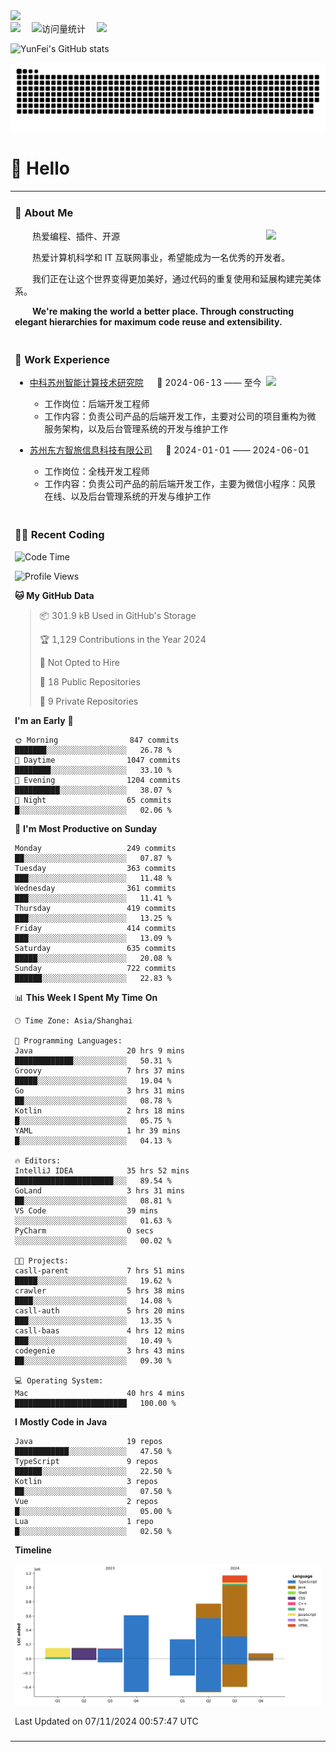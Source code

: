  <!-- dynamic typing effect 动态打字效果 -->
  <div>
    <a href="http://yunfei.plus">
      <img src="https://readme-typing-svg.demolab.com?font=Fira+Code&pause=1000&width=435&lines=console.log(%22Hello%2C%20World%22);祝您今天愉快!&center=true&size=27" />
    </a>
  </div>

  <div>
    <a href="http://yunfei.plus/"><img src="https://img.shields.io/badge/Website-博客-8c36db" /></a>&emsp;
    <!-- visitor -->
    <img src="https://komarev.com/ghpvc/?username=yunfeidog&label=Views&color=orange&style=flat" alt="访问量统计" />&emsp;
    <!-- wakatime -->    
    <a href="https://wakatime.com/@yunfeidog"><img src="https://wakatime.com/badge/user/42d0678c-368b-448b-9a77-5d21c5b55352.svg" /></a>
  </div>

![YunFei's GitHub stats](https://github-readme-stats.vercel.app/api?username=yunfeidog)

![snake](./dist/github-contribution-grid-snake.svg)

#  🙋 Hello

<table>


<tr><td>

### 🤺 About Me

<img align="right" width="88" src="https://cdn.jsdelivr.net/gh/yunfeidog/yunfeidog/assets/images/jobs.png" />

<p>&emsp;&emsp;热爱编程、插件、开源</p>
<p>&emsp;&emsp;热爱计算机科学和 IT 互联网事业，希望能成为一名优秀的开发者。</p>
<p>&emsp;&emsp;我们正在让这个世界变得更加美好，通过代码的重复使用和延展构建完美体系。</p>
<p>&emsp;&emsp;<strong>We're making the world a better place. Through constructing elegant hierarchies for maximum code reuse and extensibility.</strong></p>

</td></tr> 

<tr><td>

### 🏢 Work Experience

<img align="right" width="88" src="https://cdn.jsdelivr.net/gh/yunfeidog/yunfeidog/assets/images/yuanze.png" />

- [中科苏州智能计算技术研究院](http://iict.ac.cn/sy) &emsp; 📌 2024-06-13 —— 至今

  - 工作岗位：后端开发工程师
  - 工作内容：负责公司产品的后端开发工作，主要对公司的项目重构为微服务架构，以及后台管理系统的开发与维护工作

- [苏州东方智旅信息科技有限公司](http://www.leyoobao.com/) &emsp; 📌 2024-01-01 —— 2024-06-01

    - 工作岗位：全栈开发工程师
    - 工作内容：负责公司产品的前后端开发工作，主要为微信小程序：风景在线、以及后台管理系统的开发与维护工作


</td></tr>

<tr><td>

### 👩‍💻 Recent Coding
<!--START_SECTION:waka-->
![Code Time](http://img.shields.io/badge/Code%20Time-2%2C007%20hrs%2023%20mins-blue)

![Profile Views](http://img.shields.io/badge/Profile%20Views-2-blue)

**🐱 My GitHub Data** 

> 📦 301.9 kB Used in GitHub's Storage 
 > 
> 🏆 1,129 Contributions in the Year 2024
 > 
> 🚫 Not Opted to Hire
 > 
> 📜 18 Public Repositories 
 > 
> 🔑 9 Private Repositories 
 > 
**I'm an Early 🐤** 

```text
🌞 Morning                847 commits         ███████░░░░░░░░░░░░░░░░░░   26.78 % 
🌆 Daytime                1047 commits        ████████░░░░░░░░░░░░░░░░░   33.10 % 
🌃 Evening                1204 commits        ██████████░░░░░░░░░░░░░░░   38.07 % 
🌙 Night                  65 commits          █░░░░░░░░░░░░░░░░░░░░░░░░   02.06 % 
```
📅 **I'm Most Productive on Sunday** 

```text
Monday                   249 commits         ██░░░░░░░░░░░░░░░░░░░░░░░   07.87 % 
Tuesday                  363 commits         ███░░░░░░░░░░░░░░░░░░░░░░   11.48 % 
Wednesday                361 commits         ███░░░░░░░░░░░░░░░░░░░░░░   11.41 % 
Thursday                 419 commits         ███░░░░░░░░░░░░░░░░░░░░░░   13.25 % 
Friday                   414 commits         ███░░░░░░░░░░░░░░░░░░░░░░   13.09 % 
Saturday                 635 commits         █████░░░░░░░░░░░░░░░░░░░░   20.08 % 
Sunday                   722 commits         ██████░░░░░░░░░░░░░░░░░░░   22.83 % 
```


📊 **This Week I Spent My Time On** 

```text
🕑︎ Time Zone: Asia/Shanghai

💬 Programming Languages: 
Java                     20 hrs 9 mins       █████████████░░░░░░░░░░░░   50.31 % 
Groovy                   7 hrs 37 mins       █████░░░░░░░░░░░░░░░░░░░░   19.04 % 
Go                       3 hrs 31 mins       ██░░░░░░░░░░░░░░░░░░░░░░░   08.78 % 
Kotlin                   2 hrs 18 mins       █░░░░░░░░░░░░░░░░░░░░░░░░   05.75 % 
YAML                     1 hr 39 mins        █░░░░░░░░░░░░░░░░░░░░░░░░   04.13 % 

🔥 Editors: 
IntelliJ IDEA            35 hrs 52 mins      ██████████████████████░░░   89.54 % 
GoLand                   3 hrs 31 mins       ██░░░░░░░░░░░░░░░░░░░░░░░   08.81 % 
VS Code                  39 mins             ░░░░░░░░░░░░░░░░░░░░░░░░░   01.63 % 
PyCharm                  0 secs              ░░░░░░░░░░░░░░░░░░░░░░░░░   00.02 % 

🐱‍💻 Projects: 
casll-parent             7 hrs 51 mins       █████░░░░░░░░░░░░░░░░░░░░   19.62 % 
crawler                  5 hrs 38 mins       ████░░░░░░░░░░░░░░░░░░░░░   14.08 % 
casll-auth               5 hrs 20 mins       ███░░░░░░░░░░░░░░░░░░░░░░   13.35 % 
casll-baas               4 hrs 12 mins       ███░░░░░░░░░░░░░░░░░░░░░░   10.49 % 
codegenie                3 hrs 43 mins       ██░░░░░░░░░░░░░░░░░░░░░░░   09.30 % 

💻 Operating System: 
Mac                      40 hrs 4 mins       █████████████████████████   100.00 % 
```

**I Mostly Code in Java** 

```text
Java                     19 repos            ████████████░░░░░░░░░░░░░   47.50 % 
TypeScript               9 repos             ██████░░░░░░░░░░░░░░░░░░░   22.50 % 
Kotlin                   3 repos             ██░░░░░░░░░░░░░░░░░░░░░░░   07.50 % 
Vue                      2 repos             █░░░░░░░░░░░░░░░░░░░░░░░░   05.00 % 
Lua                      1 repo              █░░░░░░░░░░░░░░░░░░░░░░░░   02.50 % 
```



**Timeline**

![Lines of Code chart](https://raw.githubusercontent.com/yunfeidog/yunfeidog/main/assets/bar_graph.png)


 Last Updated on 07/11/2024 00:57:47 UTC
<!--END_SECTION:waka-->

</td></tr>




<tr><td>


